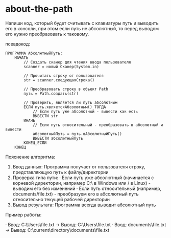 # about-the-path
Напиши код, который будет считывать с клавиатуры путь и выводить его в консоли, при этом если путь не абсолютный, то перед выводом его нужно преобразовать к таковому.


псевдокод:

```
ПРОГРАММА АбсолютныйПуть:
    НАЧАТЬ
        // Создать сканер для чтения ввода пользователя
        scanner = новый Сканер(System.in)
        
        // Прочитать строку от пользователя
        str = scanner.следующаяСтрока()
        
        // Преобразовать строку в объект Path
        путь = Path.создать(str)
        
        // Проверить, является ли путь абсолютным
        ЕСЛИ путь.являетсяАбсолютным() ТОГДА
            // Если путь уже абсолютный - вывести как есть
            ВЫВЕСТИ str
        ИНАЧЕ
            // Если путь относительный - преобразовать в абсолютный и вывести
            абсолютныйПуть = путь.вАбсолютныйПуть()
            ВЫВЕСТИ абсолютныйПуть
        КОНЕЦ_ЕСЛИ
    КОНЕЦ
```

Пояснение алгоритма:

1. Ввод данных: Программа получает от пользователя строку, представляющую путь к файлу/директории
2. Проверка типа пути:
   · Если путь уже абсолютный (начинается с корневой директории, например C:\ в Windows или / в Linux) - выводим его без изменений
   · Если путь относительный (например, documents/file.txt) - преобразуем его в абсолютный путь относительно текущей рабочей директории
3. Вывод результата: Программа всегда выводит абсолютный путь

Пример работы:

· Ввод: C:\Users\file.txt → Вывод: C:\Users\file.txt
· Ввод: documents\file.txt → Вывод: C:\current\directory\documents\file.txt
